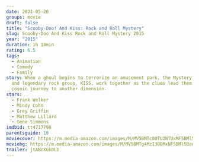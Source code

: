 ```yaml
---
date: 2021-05-20
groups: movie
draft: false
title: "Scooby-Doo! And Kiss: Rock and Roll Mystery"
slug: Scooby-Doo And Kiss Rock and Roll Mystery 2015
year: "2015"
duration: 1h 18min
rating: 6.5
tags:
  - Animation
  - Comedy
  - Family
story: When a ghoul begins to terrorize an amusement park, the Mystery Inc. gang
  and legendary rock group, KISS, work together as the clues lead them on a
  cosmic journey to another dimension.
stars:
  - Frank Welker
  - Mindy Cohn
  - Grey Griffin
  - Matthew Lillard
  - Gene Simmons
imdbid: tt4717798
parentsguide: 10
moviecover: https://m.media-amazon.com/images/M/MV5BMTc0OTU2NTUxMF5BMl5BanBnXkFtZTgwNTM0NzIzNjE@._V1_FMjpg_UX1067_.jpg
moviebg: https://m.media-amazon.com/images/M/MV5BMTg4MzI3ODMxNF5BMl5BanBnXkFtZTgwMTkxMTkzNjE@._V1_FMjpg_UX1280_.jpg
trailer: jtANcXGk0LI
---
```


